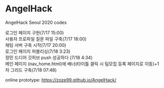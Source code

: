 # AngelHack
AngelHack Seoul 2020 codes<br>

로그인 페이지 구현(7/17 15:00)<br>
사용자 프로파일 질문 파일 구축(7/17 18:00)<br>
채팅 서버 구축 시작(7/17 20:00)<br>
로그인 페이지 퍼블리싱(7/18 3:23)<br>
정민 드디어 깃허브 push 성공하다 (7/18 4:34)<br>
메인 페이지 (nav_home.html)에 배너(타이틀 클릭 시 팀모집 등록 페이지로 이동)+1차 그리드 구축(7/18 07:48)<br>

online prototype:
https://zoze99.github.io/AngelHack/

